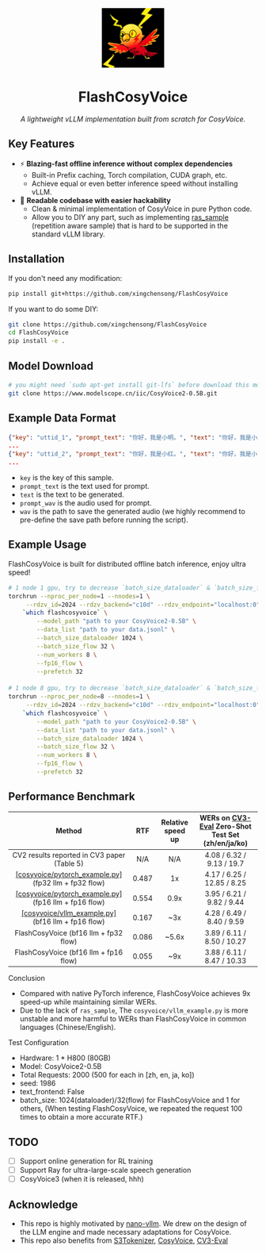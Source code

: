 <div align="center">

<img src="assets/flashcosyvoice.jpg" alt="Description" width="25%" />

# FlashCosyVoice

<p><em>A lightweight vLLM implementation built from scratch for CosyVoice.</em></p>

</div>

## Key Features

- ⚡️ **Blazing-fast offline inference without complex dependencies**
  - Built-in Prefix caching, Torch compilation, CUDA graph, etc.
  - Achieve equal or even better inference speed without installing vLLM.
- 📖 **Readable codebase with easier hackability**
  - Clean & minimal implementation of CosyVoice in pure Python code.
  - Allow you to DIY any part, such as implementing [ras_sample](./flashcosyvoice/modules/sampler.py) (repetition aware sample) that is hard to be supported in the standard vLLM library.

## Installation

If you don't need any modification:

```sh
pip install git+https://github.com/xingchensong/FlashCosyVoice
```

If you want to do some DIY:

```sh
git clone https://github.com/xingchensong/FlashCosyVoice
cd FlashCosyVoice
pip install -e .
```

## Model Download

```sh
# you might need `sudo apt-get install git-lfs` before download this model
git clone https://www.modelscope.cn/iic/CosyVoice2-0.5B.git
```

## Example Data Format

```json
{"key": "uttid_1", "prompt_text": "你好，我是小明。", "text": "你好，我是小红。", "prompt_wav": "/mnt/data/audio/00000000.wav", "wav": "/mnt/data/audio_synthetic/uttid_1.wav"}
...
{"key": "uttid_2", "prompt_text": "你好，我是小红。", "text": "你好，我是小明。", "prompt_wav": "/mnt/data/audio/00000001.wav", "wav": "/mnt/data/audio_synthetic/uttid_2.wav"}
...
```

- `key` is the key of this sample.
- `prompt_text` is the text used for prompt.
- `text` is the text to be generated.
- `prompt_wav` is the audio used for prompt.
- `wav` is the path to save the generated audio (we highly recommend to pre-define the save path before running the script).

## Example Usage

FlashCosyVoice is built for distributed offline batch inference, enjoy ultra speed!

```sh
# 1 node 1 gpu, try to decrease `batch_size_dataloader` & `batch_size_flow` if OOM
torchrun --nproc_per_node=1 --nnodes=1 \
     --rdzv_id=2024 --rdzv_backend="c10d" --rdzv_endpoint="localhost:0" \
    `which flashcosyvoice` \
        --model_path "path to your CosyVoice2-0.5B" \
        --data_list "path to your data.jsonl" \
        --batch_size_dataloader 1024 \
        --batch_size_flow 32 \
        --num_workers 8 \
        --fp16_flow \
        --prefetch 32

# 1 node 8 gpu, try to decrease `batch_size_dataloader` & `batch_size_flow` if OOM
torchrun --nproc_per_node=8 --nnodes=1 \
     --rdzv_id=2024 --rdzv_backend="c10d" --rdzv_endpoint="localhost:0" \
    `which flashcosyvoice` \
        --model_path "path to your CosyVoice2-0.5B" \
        --data_list "path to your data.jsonl" \
        --batch_size_dataloader 1024 \
        --batch_size_flow 32 \
        --num_workers 8 \
        --fp16_flow \
        --prefetch 32
```

## Performance Benchmark

|  Method  | RTF | Relative speed up | WERs on [CV3-Eval](https://github.com/FunAudioLLM/CV3-Eval) Zero-Shot Test Set (zh/en/ja/ko) |
|:------:|:--------------:|:-----:|:--------------:|
|  CV2 results reported in CV3 paper (Table 5)  |   N/A   |   N/A         | 4.08 / 6.32 / 9.13 / 19.7 |
|  [[cosyvoice/pytorch_example.py]](https://github.com/FunAudioLLM/CosyVoice?tab=readme-ov-file#cosyvoice2-usage) (fp32 llm + fp32 flow) |   0.487    |    1x     |   4.17 / 6.25 / 12.85 / 8.25 |
|  [[cosyvoice/pytorch_example.py]](https://github.com/FunAudioLLM/CosyVoice?tab=readme-ov-file#cosyvoice2-usage) (fp16 llm + fp16 flow) |   0.554    |    0.9x  |   3.95 / 6.21 / 9.82 / 9.44  |
|  [[cosyvoice/vllm_example.py]](https://github.com/FunAudioLLM/CosyVoice/blob/main/vllm_example.py) (bf16 llm + fp16 flow)              |   0.167    |    ~3x     |   4.28 / 6.49 / 8.40 / 9.59  |
|  FlashCosyVoice (bf16 llm + fp32 flow)  |   0.086   |   ~5.6x    |  3.89 / 6.11 / 8.50 / 10.27 |
|  FlashCosyVoice (bf16 llm + fp16 flow)  |   0.055   |   ~9x    | 3.88 / 6.11 / 8.47  / 10.33 |

Conclusion

- Compared with native PyTorch inference, FlashCosyVoice achieves 9x speed-up while maintaining similar WERs.
- Due to the lack of `ras_sample`, The `cosyvoice/vllm_example.py` is more unstable and more harmful to WERs than FlashCosyVoice in common languages (Chinese/English).

Test Configuration

- Hardware: 1 * H800 (80GB)
- Model: CosyVoice2-0.5B
- Total Requests: 2000 (500 for each in [zh, en, ja, ko])
- seed: 1986
- text_frontend: False
- batch_size: 1024(dataloader)/32(flow) for FlashCosyVoice and 1 for others, (When testing FlashCosyVoice, we repeated the request 100 times to obtain a more accurate RTF.)

## TODO

- [ ] Support online generation for RL training
- [ ] Support Ray for ultra-large-scale speech generation
- [ ] CosyVoice3 (when it is released, hhh)

## Acknowledge

- This repo is highly motivated by [nano-vllm](https://github.com/GeeeekExplorer/nano-vllm). We drew on the design of the LLM engine and made necessary adaptations for CosyVoice.
- This repo also benefits from [S3Tokenizer](https://github.com/xingchensong/S3Tokenizer), [CosyVoice](https://github.com/FunAudioLLM/CosyVoice), [CV3-Eval](https://github.com/FunAudioLLM/CV3-Eval)
